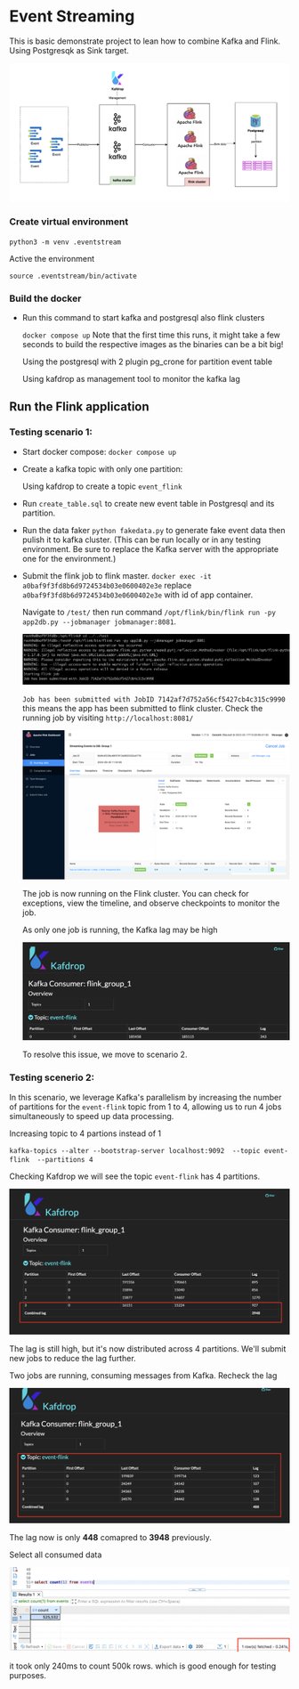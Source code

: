 # Event Streaming
This is basic demonstrate project to lean how to combine Kafka and Flink. Using Postgresqk as Sink target.

![![high level architecture]](./images/system_design.png)

### Create virtual environment
`python3 -m venv .eventstream`

Active the environment

    source .eventstream/bin/activate

### Build the docker
* Run this command to start kafka and postgresql also flink clusters

    `docker compose up` Note that the first time this runs, it might take a few seconds to build the respective images as the binaries can be a bit big!
    
    Using the postgresql with 2 plugin pg_crone for partition event table

    Using kafdrop as management tool to monitor the kafka lag



## Run the Flink application
### Testing scenario 1:
* Start docker compose: `docker compose up`

* Create a kafka topic with only one partition:
    
    Using kafdrop to create a topic `event_flink`
    
* Run `create_table.sql` to create new event table in Postgresql and its partition.

* Run the data faker `python fakedata.py` to generate fake event data then pulish it to kafka cluster. (This can be run locally or in any testing environment. Be sure to replace the Kafka server with the appropriate one for the environment.)

* Submit the flink job to flink master. 
    `docker exec -it a0baf9f3fd8b6d9724534b03e0600402e3e` replace `a0baf9f3fd8b6d9724534b03e0600402e3e` with id of app container.

    Navigate to `/test/` then run command `/opt/flink/bin/flink run -py app2db.py --jobmanager jobmanager:8081`. 

    ![![high level architecture]](./images/submit_flink_app.png)
    
    `Job has been submitted with JobID 7142af7d752a56cf5427cb4c315c9990` this means the app has been submitted to flink cluster. Check the running job by visiting `http://localhost:8081/`


    ![![high level architecture]](./images/app_running_test_1.png)

    The job is now running on the Flink cluster. You can check for exceptions, view the timeline, and observe checkpoints to monitor the job.

    As only one job is running, the Kafka lag may be high

    ![![high level architecture]](./images/lag_test_1.png)

    To resolve this issue, we move to scenario 2.

### Testing scenerio 2:

In this scenario, we leverage Kafka's parallelism by increasing the number of partitions for the `event-flink` topic from 1 to 4, allowing us to run 4 jobs simultaneously to speed up data processing.

Increasing topic to 4 partions instead of 1

    kafka-topics --alter --bootstrap-server localhost:9092  --topic event-flink  --partitions 4

Checking Kafdrop we will see the topic `event-flink` has 4 partitions.

![![high level architecture]](./images/lag_test_2.png)

The lag is still high, but it's now distributed across 4 partitions. We'll submit new jobs to reduce the lag further.

Two jobs are running, consuming messages from Kafka. Recheck the lag

![![high level architecture]](./images/lag_test_2_2.png)

The lag now is only **448** comapred to **3948** previously.

Select all consumed data

![![high level architecture]](./images/sql_select.png)

it took only 240ms to count 500k rows. which is good enough for testing purposes.